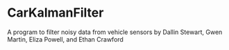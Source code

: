 # CarKalmanFilter
A program to filter noisy data from vehicle sensors by Dallin Stewart, Gwen Martin, Eliza Powell, and Ethan Crawford

